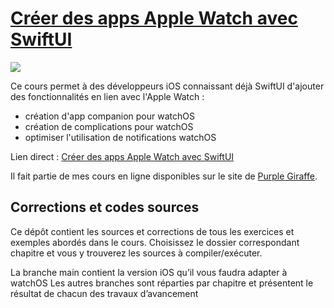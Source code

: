 # [Créer des apps Apple Watch avec SwiftUI](https://www.purplegiraffe.fr/p/creer-apps-apple-watch-swiftui?utm_source=mbritto&utm_medium=github)
[![](https://www.filepicker.io/api/file/HEUzeHWFSsuEqeaRXyXM)](https://www.purplegiraffe.fr/p/creer-apps-apple-watch-swiftui?utm_source=mbritto&utm_medium=github&utm_campaign=watchos)

Ce cours permet à des développeurs iOS connaissant déjà SwiftUI d'ajouter des fonctionnalités en lien avec l'Apple Watch :

- création d'app companion pour watchOS
- création de complications pour watchOS
- optimiser l'utilisation de notifications watchOS

Lien direct : [Créer des apps Apple Watch avec SwiftUI](https://www.purplegiraffe.fr/p/creer-apps-apple-watch-swiftui?utm_source=mbritto&utm_medium=github&utm_campaign=watchos)

Il fait partie de mes cours en ligne disponibles sur le site de [Purple Giraffe](https://www.purplegiraffe.fr/?utm_source=mbritto&utm_medium=github&utm_campaign=watchos).

## Corrections et codes sources

Ce dépôt contient les sources et corrections de tous les exercices et exemples abordés dans le cours.
Choisissez le dossier correspondant chapitre et vous y trouverez les sources à compiler/exécuter.

La branche main contient la version iOS qu’il vous faudra adapter à watchOS
Les autres branches sont réparties par chapitre et présentent le résultat de chacun des travaux d’avancement
